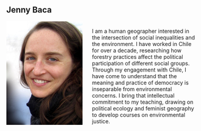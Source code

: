 ## Jenny Baca
<img src="https://github.com/JennyBaca/JennyBaca.github.io/raw/master/Jenny_baca_photo.jpg" style="height:820; width:200px;float:left;padding-right:25px" /> <br/>
I am a human geographer interested in the intersection of social inequalities and the environment.
I have worked in Chile for over a decade, researching how forestry practices
affect the political participation of different social groups.
Through my engagement with Chile, I have come to understand that the meaning and practice of democracy
is inseparable from environmental concerns. I bring that intellectual commitment to my teaching,
drawing on political ecology and feminist geography to develop courses on environmental justice.
